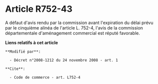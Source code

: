 # Article R752-43

A défaut d'avis rendu par la commission avant l'expiration du délai prévu par le cinquième alinéa de l'article L. 752-4,
l'avis de la commission départementale d'aménagement commercial est réputé favorable.

**Liens relatifs à cet article**

	**Modifié par**:

	  - Décret n°2008-1212 du 24 novembre 2008 - art. 1

	**Cite**:

	  - Code de commerce - art. L752-4
